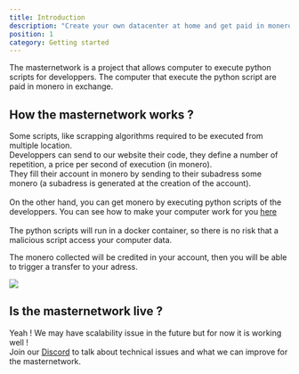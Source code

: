 ```yaml
---
title: Introduction
description: "Create your own datacenter at home and get paid in monero"
position: 1
category: Getting started
---
```


The masternetwork is a project that allows computer to execute python scripts for developpers. The computer that execute the python script are paid in monero in exchange.

## How the masternetwork works ?
<p>
Some scripts, like scrapping algorithms required to be executed from multiple location. <br>
Developpers can send to our website their code, they define a number of repetition, a price per second of execution (in monero).<br>
They fill their account in monero by sending to their subadress some monero (a subadress is generated at the creation of the account).

<br>
<br>
On the other hand, you can get monero by executing python scripts of the developpers. 
You can see how to make your computer work for you <a href="/installation">here</a><br><br>
The python scripts will run in a docker container, so there is no risk that a malicious script access your computer data.

The monero collected will be credited in your account, then you will be able to trigger a transfer to your adress.
</p>
<img src="https://www.reactiongifs.us/wp-content/uploads/2015/02/explain_like_im_five_office.gif">

## Is the masternetwork live ?
<p>
Yeah ! We may have scalability issue in the future but for now it is working well !
<br>
Join our <a href="https://discord.gg/NVvvkXMbAB">Discord</a> to talk about technical issues and what we can improve for the masternetwork.
</p>


